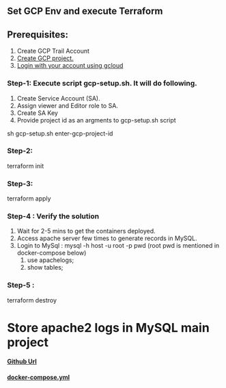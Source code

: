 
## Set GCP Env and execute Terraform

## Prerequisites:
1. Create GCP Trail Account
2. [Create GCP project.](https://cloud.google.com/resource-manager/docs/creating-managing-projects)
3. [Login with your account using gcloud](https://cloud.google.com/sdk/gcloud/reference/auth/login)


### Step-1:  Execute script gcp-setup.sh. It will do following.
   1. Create Service Account (SA).
   2. Assign viewer and Editor role to SA.
   3. Create SA Key
   4. Provide project id as an argments to gcp-setup.sh script

sh gcp-setup.sh enter-gcp-project-id

### Step-2:
terraform init

### Step-3:
terraform apply


### Step-4 : Verify the solution
1. Wait for 2-5 mins to get the containers deployed.
2. Access apache server few times to generate records in MySQL.
3. Login to MySql : mysql -h host -u root -p pwd  (root pwd is mentioned in docker-compose below)
   1. use apachelogs;
   2. show tables;


### Step-5 :
terraform destroy

# Store apache2 logs in MySQL main project

#### [Github Url](https://github.com/ajitsingh25/embi-ebi)

#### [docker-compose.yml](https://github.com/ajitsingh25/embi-ebi/blob/master/docker-compose.yml)
